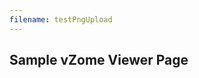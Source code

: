 ```yaml
---
filename: testPngUpload
---
```


## Sample vZome Viewer Page

<vzome-viewer src="./{{ page.filename }}.vZome" style="width: 100%; height: 50vh;"></vzome-viewer>
